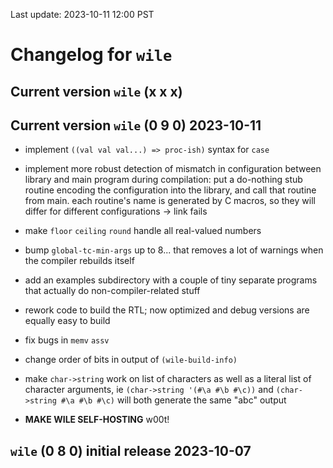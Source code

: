 Last update: 2023-10-11 12:00 PST

# Changelog for `wile`

## Current version `wile` (x x x)

## Current version `wile` (0 9 0) 2023-10-11

- implement `((val val val...) => proc-ish)` syntax for `case`

- implement more robust detection of mismatch in configuration between
  library and main program during compilation: put a do-nothing stub
  routine encoding the configuration into the library, and call that
  routine from main. each routine's name is generated by C macros,
  so they will differ for different configurations -> link fails

- make `floor` `ceiling` `round` handle all real-valued numbers

- bump `global-tc-min-args` up to 8... that removes a lot of warnings
  when the compiler rebuilds itself

- add an examples subdirectory with a couple of tiny separate programs
  that actually do non-compiler-related stuff

- rework code to build the RTL; now optimized and debug versions are
  equally easy to build

- fix bugs in `memv` `assv`

- change order of bits in output of `(wile-build-info)`

- make `char->string` work on list of characters as well as a literal
  list of character arguments, ie `(char->string '(#\a #\b #\c))` and
  `(char->string #\a #\b #\c)` will both generate the same "abc" output

- **MAKE WILE SELF-HOSTING** w00t!

## `wile` (0 8 0) initial release 2023-10-07
